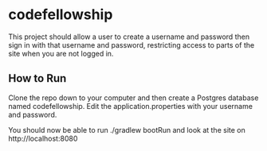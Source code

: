 # codefellowship
This project should allow a user to create a username
and password then sign in with that username and password, restricting
access to parts of the site when you are not logged in.
## How to Run
Clone the repo down to your computer and then
create a Postgres database named codefellowship.  Edit the application.properties
with your username and password.  

You should now be able to run ./gradlew bootRun and look at the 
site on http://localhost:8080